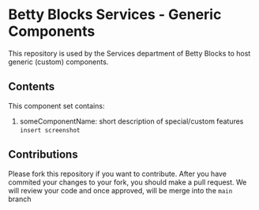 # Betty Blocks Services - Generic Components
This repository is used by the Services department of Betty Blocks to host generic (custom) components.

## Contents
This component set contains:
1. someComponentName: short description of special/custom features
`insert screenshot`

## Contributions
Please fork this repository if you want to contribute. After you have commited your changes to your fork, you should make a pull request. We will review your code and once approved, will be merge into the `main` branch
